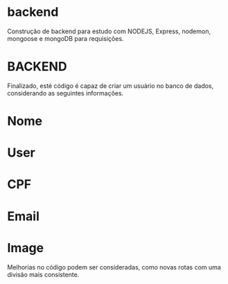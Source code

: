 # backend
Construção de backend para estudo com NODEJS, Express, nodemon, mongoose e mongoDB para requisições.

# BACKEND 
Finalizado, esté código é capaz de criar um usuário no banco de dados, 
considerando as seguintes informações.

# Nome 
# User
# CPF
# Email 
# Image 

Melhorias no código podem ser consideradas, como novas rotas com uma divisão mais consistente.

